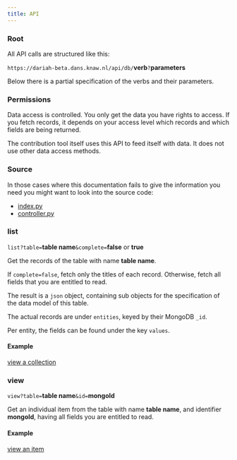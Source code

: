 ```yaml
---
title: API
---
```


### Root

All API calls are structured like this:

`https://dariah-beta.dans.knaw.nl/api/db/`**verb**`?`**parameters**

Below there is a partial specification of the verbs and their parameters.

### Permissions

Data access is controlled. You only get the data you have rights to access.
If you fetch records, it depends on your access level which records
and which fields are being returned.

The contribution tool itself uses this API to feed itself with data.
It does not use other data access methods.

### Source

In those cases where this documentation fails to give the information you need
you might want to look into the source code:

* [index.py]({{site.serverBase}}/index.py)
* [controller.py]({{site.serverBase}}/controllers/controller.py)

### list

`list?table=`**table name**`&complete=`**false** or **true**

Get the records of the table with name **table name**.

If `complete=false`, fetch only the titles of each record.
Otherwise, fetch all fields that you are entitled to read.

The result is a `json` object, containing sub objects for the specification of the data model of this table.

The actual records are under `entities`, keyed by their MongoDB `_id`.

Per entity, the fields can be found under the key `values`.

#### Example

[view a collection](https://dariah-beta.dans.knaw.nl/api/db/list?table=contrib&complete=true)

### view

`view?table=`**table name**`&id=`**mongoId**

Get an individual item from the table with name **table name**,
and identifier **mongoId**,
having all fields you are entitled to read.

#### Example

[view an item](https://dariah-beta.dans.knaw.nl/api/db/view?table=contrib&id=595426cf2179c0309da90f0e)
